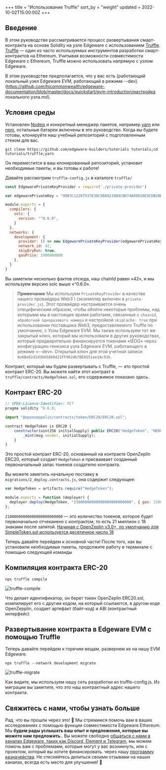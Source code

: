 +++
title = "Использование Truffle"
sort_by = "weight"
updated = 2022-10-02T15:00:00Z
+++

## Введение

В этом руководстве рассматривается процесс развертывания смарт-контракта на основе Solidity на узле Edgeware с использованием [Truffle](https://www.trufflesuite.com/docs). [Truffle](https://www.trufflesuite.com/docs) — один из часто используемых инструментов разработки смарт-контрактов на Ethereum. Учитывая возможности совместимости Edgeware с Ethereum, Truffle можно использовать напрямую с узлом Edgeware.

В этом руководстве предполагается, что у вас есть [работающий локальный узел Edgeware EVM, работающий в режиме --dev].(https://github.com/hicommonwealth/edgeware-documentation/blob/master/docs/quickstart/evm-introduction/настройка локального узла.md).

## Условия среды

Установлен [Nodejs](https://nodejs.org/en/) и конкретный менеджер пакетов, например [yarn](https://classic.yarnpkg.com/en/docs/install/#mac-stable) или [npm](https://www.npmjs.com/get-npm), остальные батареи включены в это руководство. Когда вы будете готовы, клонируйте наш учебный репозиторий с подготовленным стеком для вас.

```
git clone https://github.com/edgeware-builders/tutorials tutorials;cd tutorials/truffle;yarn
```

Он переместится в ваш клонированный репозиторий, установит необходимые пакеты, и вы готовы к работе!

Давайте рассмотрим `truffle-config.js` в каталоге `truffle/`

```javascript
const EdgewarePrivateKeyProvider = require('./private-provider')

var edgewarePrivateKey = "99B3C12287537E38C90A9219D4CB074A89A16E9CDB20BF85728EBD97C343E342";

module.exports = {
  compilers: {
    solc: {
      version: "^0.6.0",
    }
  },
  networks: {
    development: {
      provider: () => new EdgewarePrivateKeyProvider(edgewarePrivateKey, "http://localhost:9933/", 42),
      network_id: 42,
      skipDryRun: true,
      gasPrice: 1000000000
    },
  } 
}
```

Вы заметили несколько фактов отсюда, наш chainId равен «42», и мы используем версию solc выше «^0.6.0».

> **Примечание** Мы используем `PrivateKeyProvider` в качестве нашего провайдера Web3 \ (экземпляр включен в `private-provider.js`\). Этот провайдер настраивается очень специфическим образом, чтобы обойти некоторые проблемы, над которыми мы в настоящее время работаем, связанные с `chainid`, `обработкой одноразового номера` и настройкой `skipCache: true` при использовании поставщика Web3, предоставляемого Truffle по умолчанию, с Узлы Edgeware EVM. Мы также используем тот же закрытый ключ, который мы использовали в других руководствах, который предварительно финансируется токенами «tEDG» через конфигурацию генезиса узла Edgeware EVM, работающего в режиме «--dev». Открытый ключ для этой учетной записи: `0x6Be02d1d3665660d22FF9624b7BE0551ee1Ac91b`.

Контракт, который мы будем развертывать с Truffle, — это простой контракт ERC-20. Вы можете найти этот контракт в `truffle/contracts/HedgeToken.sol`, его содержимое показано здесь.

## Контракт ERC-20

```javascript
// SPDX-License-Identifier: MIT
pragma solidity ^0.6.0;

import "@openzeppelin/contracts/token/ERC20/ERC20.sol";

contract HedgeToken is ERC20 {
    constructor(uint256 initialSupply) public ERC20("HedgeToken", "HEDGE") {
        _mint(msg.sender, initialSupply);
    }
}
```

Это простой контракт ERC-20, основанный на контракте OpenZeplin ERC20, который создает `HedgeToken` и присваивает созданный первоначальный запас токенов создателю контракта.

Вы можете заметить начальную поставку в `migrations/2_deploy.contracts.js`, она содержит следующее:

```javascript
var HedgeToken = artifacts.require("HedgeToken");

module.exports = function (deployer) {
  deployer.deploy(HedgeToken, "21000000000000000000000000", { gas: 2100000000 });
};
```

`21000000000000000000000000` — это количество токенов, которое будет первоначально отчеканено с контрактом, то есть 21 миллион с 18 знаками после запятой. [Начиная с OpenZeplin v3.0+, по умолчанию для SimpleToken.sol используется десятичное число 18](https://docs.openzeppelin.com/contracts/3.x/api/token/erc20#ERC20-_setupDecimals-uint8-)

Теперь давайте перейдем к основной части! После того, как вы установили необходимые пакеты, продолжите работу в терминале с помощью следующей команды

## Компиляция контракта ERC-20

```
npx truffle compile
```

![truffle-compile](../../.gitbook/assets/truffle-compile.png)

Что делает идентификатор, он берет токен OpenZeplin ERC20.sol, компилирует его с другим кодом, на который ссылаются, в другом коде OpenZepplin, создает артефакт \(байт-код\) и ABI \(контрактный интерфейс\)

## Развертывание контракта в Edgeware EVM с помощью Truffle

Теперь давайте перейдем к горячим вещам, развернем их на нашу EVM Edgeware.

```
npx truffle --network development migrate
```

![truffle-migrate](../../.gitbook/assets/truffle-migrate.png)

Как видите, мы используем нашу сеть разработки из truffle-config.js. Из миграции вы заметите, что это наш контрактный адрес нашего контракта.

## Свяжитесь с нами, чтобы узнать больше

Рад, что вы прошли через это! 🥰 Мы стремимся помочь вам в ваших исследованиях с помощью функции совместимости Edgeware Ethereum. Мы **будем рады услышать ваш опыт и предложения, которые вы можете нам предложить.**. Вы можете свободно [общаться с нами в каналах Edgeware, таких как Discord, Element и Telegram](https://linktr.ee/edg_developers), мы можем помочь вам с проблемами, которые могут у вас возникнуть, или с проектом, который вы хотите финансировать. через нашу [программу казначейства](https://docs.edgewa.re/edgeware-runtime/treasury). Не стесняйтесь делиться своими отзывами на наших каналах, всегда есть место для улучшения! 🙌
